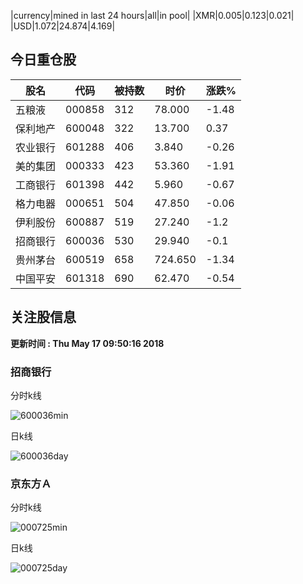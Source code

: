 |currency|mined in last 24 hours|all|in pool|
|XMR|0.005|0.123|0.021|
|USD|1.072|24.874|4.169|

## 今日重仓股 

|股名|代码|被持数|时价|涨跌%|
|---|---|---|---|---|
|五粮液|000858|312|78.000|-1.48|
|保利地产|600048|322|13.700|0.37|
|农业银行|601288|406|3.840|-0.26|
|美的集团|000333|423|53.360|-1.91|
|工商银行|601398|442|5.960|-0.67|
|格力电器|000651|504|47.850|-0.06|
|伊利股份|600887|519|27.240|-1.2|
|招商银行|600036|530|29.940|-0.1|
|贵州茅台|600519|658|724.650|-1.34|
|中国平安|601318|690|62.470|-0.54|

## 关注股信息
**更新时间 : Thu May 17 09:50:16 2018**
### 招商银行 
分时k线

![600036min](http://image.sinajs.cn/newchart/min/n/sh600036.gif)

日k线

![600036day](http://image.sinajs.cn/newchart/daily/n/sh600036.gif)

### 京东方Ａ 
分时k线

![000725min](http://image.sinajs.cn/newchart/min/n/sz000725.gif)

日k线

![000725day](http://image.sinajs.cn/newchart/daily/n/sz000725.gif)
